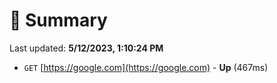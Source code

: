 # 📖 Summary
Last updated: **5/12/2023, 1:10:24 PM**

- `GET` [https://google.com](https://google.com) - **Up** (467ms)
